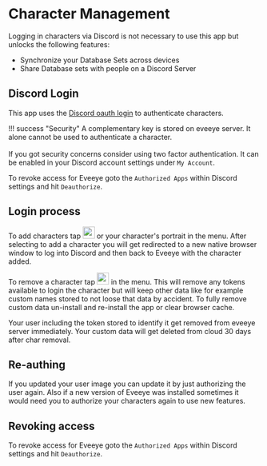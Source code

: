 # Character Management
Logging in characters via Discord is not necessary to use this app but unlocks the following features:

 - Synchronize your Database Sets across devices
 - Share Database sets with people on a Discord Server

## Discord Login 
This app uses the [Discord oauth login](https://support.eveonline.com/hc/en-us/articles/205381192-Single-Sign-On-SSO-) to authenticate characters. 

!!! success "Security"
    A complementary key is stored on eveeye server. It alone cannot be used to authenticate a character.<br><br>If you got security concerns consider using two factor authentication. It can be enabled in your Discord account settings under `My Account`.

To revoke access for Eveeye goto the `Authorized Apps` within Discord settings and hit `Deauthorize`.

## Login process
To add characters tap <img src="https://raw.githubusercontent.com/Risingson/eedocs/master/docs/images/User-100_26_100_off.png" width="24" height="24" > or your character's portrait in the menu. After selecting to add a character you will get redirected to a new native browser window to log into Discord and then back to Eveeye with the character added. 

To remove a character tap <img src="https://raw.githubusercontent.com/Risingson/eedocs/master/docs/images/Minus-100_b.png" width="24" height="24" > in the menu. This will remove any tokens available to login the character but will keep other data like for example custom names stored to not loose that data by accident. To fully remove custom data un-install and re-install the app or clear browser cache.

Your user including the token stored to identify it get removed from eveeye server immediately. Your custom data will get deleted from cloud 30 days after char removal.

## Re-authing
If you updated your user image you can update it by just authorizing the user again. Also if a new version of Eveeye was installed sometimes it would need you to authorize your characters again to use new features.

## Revoking access
To revoke access for Eveeye goto the `Authorized Apps` within Discord settings and hit `Deauthorize`.

<!--stackedit_data:
eyJoaXN0b3J5IjpbMjkxNjk1NjIsMTIxNDkzMzY5N119
-->